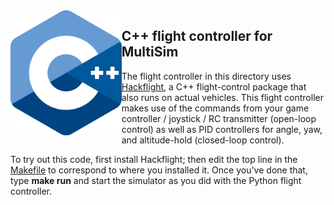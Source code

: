 <img src="logo.png" height=200 align="left">

## C++ flight controller for MultiSim

The flight controller in this directory uses
[Hackflight](https://github.com/simondlevy/Hackflight),
a C++ flight-control package that also runs on actual vehicles.  This flight controller
makes use of the commands from your game controller / joystick / RC transmitter (open-loop control)
as well as PID controllers for angle, yaw, and altitude-hold (closed-loop control).

To try out 
this code, first install Hackflight; then edit the top line in the 
[Makefile](https://github.com/simondlevy/MultiSim/blob/master/FlightControllers/cpp/Makefile#L9-L10)
to correspond to where you installed it.  Once you've done that, type <b>make run</b> and start
the simulator as you did with the Python flight controller.
